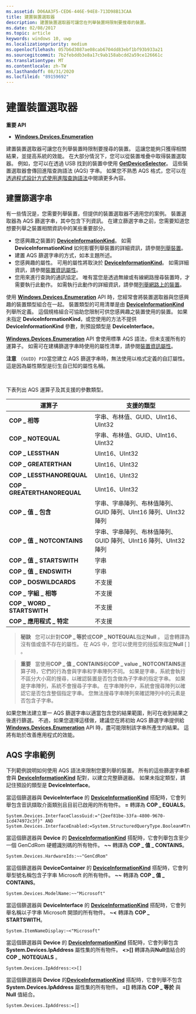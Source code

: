 ```yaml
---
ms.assetid: D06AA3F5-CED6-446E-94E8-713D98B13CAA
title: 建置裝置選取器
description: 建置裝置選取器可讓您在列舉裝置時限制要搜尋的裝置。
ms.date: 02/08/2017
ms.topic: article
keywords: windows 10, uwp
ms.localizationpriority: medium
ms.openlocfilehash: 057b6d3087ae08cab6704dd83ebf1bf93b933a21
ms.sourcegitcommit: 7b2febddb3e8a17c9ab158abcdd2a59ce126661c
ms.translationtype: MT
ms.contentlocale: zh-TW
ms.lasthandoff: 08/31/2020
ms.locfileid: "89159692"
---
```

# <a name="build-a-device-selector"></a>建置裝置選取器



**重要 API**

- [**Windows.Devices.Enumeration**](/uwp/api/Windows.Devices.Enumeration)

建置裝置選取器可讓您在列舉裝置時限制要搜尋的裝置。 這讓您能夠只獲得相關結果，並提高系統的效能。 在大部分情況下，您可以從裝置堆疊中取得裝置選取器。 例如，您可以在透過 USB 找到的裝置中使用 [**GetDeviceSelector**](/uwp/api/windows.devices.usb.usbdevice.getdeviceselector)。 這些裝置選取器會傳回進階查詢語法 (AQS) 字串。 如果您不熟悉 AQS 格式，您可以在[透過程式設計方式使用進階查詢語法](/windows/desktop/search/-search-3x-advancedquerysyntax)中閱讀更多內容。

## <a name="building-the-filter-string"></a>建置篩選字串

有一些情況是，您需要列舉裝置，但提供的裝置選取器不適用您的案例。 裝置選取器為 AQS 篩選字串，其中包含下列資訊。 在建立篩選字串之前，您需要知道您想要列舉之裝置相關資訊中的某些重要部分。

-   您感興趣之裝置的 [**DeviceInformationKind**](/uwp/api/Windows.Devices.Enumeration.DeviceInformationKind)。 如需 **DeviceInformationKind** 如何影響列舉裝置的詳細資訊，請參閱[列舉裝置](enumerate-devices.md)。
-   建置 AQS 篩選字串的方式，如本主題所述。
-   您感興趣的屬性。 可用的屬性將取決於 [**DeviceInformationKind**](/uwp/api/Windows.Devices.Enumeration.DeviceInformationKind)。 如需詳細資訊，請參閱[裝置資訊屬性](device-information-properties.md)。
-   您用來進行查詢的通訊協定。 唯有當您是透過無線或有線網路搜尋裝置時，才需要執行此動作。 如需執行此動作的詳細資訊，請參閱[列舉網路上的裝置](enumerate-devices-over-a-network.md)。

使用 [**Windows.Devices.Enumeration**](/uwp/api/Windows.Devices.Enumeration) API 時，您經常會將裝置選取器與您感興趣的裝置類型組合在一起。 裝置類型的可用清單是由 [**DeviceInformationKind**](/uwp/api/Windows.Devices.Enumeration.DeviceInformationKind) 列舉所定義。 這個規格組合可協助您限制可供您感興趣之裝置使用的裝置。 如果未指定 **DeviceInformationKind**，或您使用的方法不提供 **DeviceInformationKind** 參數，則預設類型是 **DeviceInterface**。

[**Windows.Devices.Enumeration**](/uwp/api/Windows.Devices.Enumeration) API 會使用標準 AQS 語法，但未支援所有的運算子。 如需可在建構篩選字串時使用的屬性清單，請參閱[裝置資訊屬性](device-information-properties.md)。

**注意**   `{GUID} PID`當您建立 AQS 篩選字串時，無法使用以格式定義的自訂屬性。 這是因為屬性類型是衍生自已知的屬性名稱。

 

下表列出 AQS 運算子及其支援的參數類型。

| 運算子                       | 支援的類型                                                             |
|--------------------------------|-----------------------------------------------------------------------------|
| **COP \_ 相等**                 | 字串、布林值、GUID、UInt16、UInt32                                       |
| **COP \_ NOTEQUAL**              | 字串、布林值、GUID、UInt16、UInt32                                       |
| **COP \_ LESSTHAN**              | UInt16、UInt32                                                              |
| **COP \_ GREATERTHAN**           | UInt16、UInt32                                                              |
| **COP \_ LESSTHANOREQUAL**       | UInt16、UInt32                                                              |
| **COP \_ GREATERTHANOREQUAL**    | UInt16、UInt32                                                              |
| **COP \_ 值 \_ 包含**       | 字串、字串陣列、布林值陣列、GUID 陣列、UInt16 陣列、UInt32 陣列 |
| **COP \_ 值 \_ NOTCONTAINS**    | 字串、字串陣列、布林值陣列、GUID 陣列、UInt16 陣列、UInt32 陣列 |
| **COP \_ 值 \_ STARTSWITH**     | 字串                                                                      |
| **COP \_ 值 \_ ENDSWITH**       | 字串                                                                      |
| **COP \_ DOSWILDCARDS**          | 不支援                                                               |
| **COP \_ 字組 \_ 相等**           | 不支援                                                               |
| **COP \_ WORD \_ STARTSWITH**      | 不支援                                                               |
| **COP \_ 應用程式 \_ 特定** | 不支援                                                               |


> **秘訣**   您可以針對**COP \_ 等於**或**COP \_ NOTEQUAL**指定**Null** 。 這會轉譯為沒有值或值不存在的屬性。 在 AQS 中，您可以使用空的括弧來指定**Null** \[ \] 。

> **重要**   當使用**COP \_ 值 \_ CONTAINS**和**COP \_ value \_ NOTCONTAINS**運算子時，它們的行為會與字串和字串陣列不同。 如果是字串，系統會執行不區分大小寫的搜尋，以確認裝置是否包含做為子字串的指定字串。 如果是字串陣列，系統不會搜尋子字串。 在字串陣列中，系統會搜尋陣列以確認它是否包含整個指定字串。 您無法搜尋字串陣列來確認陣列中的元素是否包含子字串。

如果您無法建立單一 AQS 篩選字串以適當包含您的結果範圍，則可在收到結果之後進行篩選。 不過，如果您選擇這樣做，建議您在將初始 AQS 篩選字串提供給 [**Windows.Devices.Enumeration**](/uwp/api/Windows.Devices.Enumeration) API 時，盡可能限制該字串所產生的結果。 這將有助於改善應用程式的效能。

## <a name="aqs-string-examples"></a>AQS 字串範例

下列範例說明如何使用 AQS 語法來限制您要列舉的裝置。 所有的這些篩選字串都會與 [**DeviceInformationKind**](/uwp/api/Windows.Devices.Enumeration.DeviceInformationKind) 配對，以建立完整篩選器。 如果未指定類型，請記住預設的類型是 **DeviceInterface**。

當這個篩選器與 **DeviceInterface** 的 [**DeviceInformationKind**](/uwp/api/Windows.Devices.Enumeration.DeviceInformationKind) 搭配時，它會列舉包含音訊擷取介面類別且目前已啟用的所有物件。 **=** 轉譯為 **COP \_ EQUALS**。

``` syntax
System.Devices.InterfaceClassGuid:="{2eef81be-33fa-4800-9670-1cd474972c3f}" AND
System.Devices.InterfaceEnabled:=System.StructuredQueryType.Boolean#True
```

當這個篩選器與 **Device** 的 [**DeviceInformationKind**](/uwp/api/Windows.Devices.Enumeration.DeviceInformationKind) 搭配時，它會列舉包含至少一個 GenCdRom 硬體識別碼的所有物件。 **~~** 轉譯為 **COP \_ 值 \_ CONTAINS**。

``` syntax
System.Devices.HardwareIds:~~"GenCdRom"
```

當這個篩選器與 **DeviceContainer** 的 [**DeviceInformationKind**](/uwp/api/Windows.Devices.Enumeration.DeviceInformationKind) 搭配時，它會列舉型號名稱包含子字串 Microsoft 的所有物件。 **~~** 轉譯為 **COP \_ 值 \_ CONTAINS**。

``` syntax
System.Devices.ModelName:~~"Microsoft"
```

當這個篩選器與 **DeviceInterface** 的 [**DeviceInformationKind**](/uwp/api/Windows.Devices.Enumeration.DeviceInformationKind) 搭配時，它會列舉名稱以子字串 Microsoft 開頭的所有物件。 **~&lt;** 轉譯為 **COP \_ STARTSWITH**。

``` syntax
System.ItemNameDisplay:~<"Microsoft"
```

當這個篩選器與 **Device** 的 [**DeviceInformationKind**](/uwp/api/Windows.Devices.Enumeration.DeviceInformationKind) 搭配時，它會列舉包含 **System.Devices.IpAddress** 屬性集的所有物件。 **&lt;&gt;\[\]** 轉譯為與**Null**值結合的**COP \_ NOTEQUALS** 。

``` syntax
System.Devices.IpAddress:<>[]
```

當這個篩選器與 **Device** 的[**DeviceInformationKind**](/uwp/api/Windows.Devices.Enumeration.DeviceInformationKind) 搭配時，它會列舉不包含 **System.Devices.IpAddress** 屬性集的所有物件。 **=\[\]** 轉譯為 **COP \_ 等於** 與 **Null** 值結合。

``` syntax
System.Devices.IpAddress:=[]
```

 

 